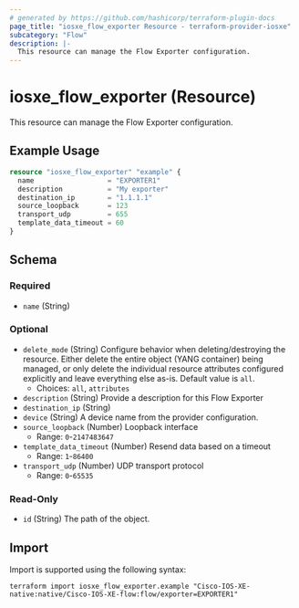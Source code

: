 ```yaml
---
# generated by https://github.com/hashicorp/terraform-plugin-docs
page_title: "iosxe_flow_exporter Resource - terraform-provider-iosxe"
subcategory: "Flow"
description: |-
  This resource can manage the Flow Exporter configuration.
---
```


# iosxe_flow_exporter (Resource)

This resource can manage the Flow Exporter configuration.

## Example Usage

```terraform
resource "iosxe_flow_exporter" "example" {
  name                  = "EXPORTER1"
  description           = "My exporter"
  destination_ip        = "1.1.1.1"
  source_loopback       = 123
  transport_udp         = 655
  template_data_timeout = 60
}
```

<!-- schema generated by tfplugindocs -->
## Schema

### Required

- `name` (String)

### Optional

- `delete_mode` (String) Configure behavior when deleting/destroying the resource. Either delete the entire object (YANG container) being managed, or only delete the individual resource attributes configured explicitly and leave everything else as-is. Default value is `all`.
  - Choices: `all`, `attributes`
- `description` (String) Provide a description for this Flow Exporter
- `destination_ip` (String)
- `device` (String) A device name from the provider configuration.
- `source_loopback` (Number) Loopback interface
  - Range: `0`-`2147483647`
- `template_data_timeout` (Number) Resend data based on a timeout
  - Range: `1`-`86400`
- `transport_udp` (Number) UDP transport protocol
  - Range: `0`-`65535`

### Read-Only

- `id` (String) The path of the object.

## Import

Import is supported using the following syntax:

```shell
terraform import iosxe_flow_exporter.example "Cisco-IOS-XE-native:native/Cisco-IOS-XE-flow:flow/exporter=EXPORTER1"
```
